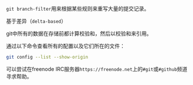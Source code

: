 `git branch-filter`用来根据某些规则来重写大量的提交记录。

基于差异（`delta-based`）

git中所有的数据在存储前都计算校验和，然后以校验和来引用。

通过以下命令查看所有的配置以及它们所在的文件：

```sh
git config --list --show-origin
```

可以尝试在freenode IRC服务器`https://freenode.net`上的`#git`或`#github`频道寻求帮助。

